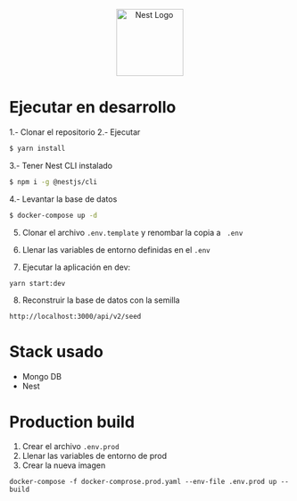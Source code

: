 <p align="center">
  <a href="http://nestjs.com/" target="blank"><img src="https://nestjs.com/img/logo-small.svg" width="120" alt="Nest Logo" /></a>
</p>

# Ejecutar en desarrollo

1.- Clonar el repositorio
2.- Ejecutar

```bash
$ yarn install
```

3.- Tener Nest CLI instalado

```bash
$ npm i -g @nestjs/cli
```

4.- Levantar la base de datos

```bash
$ docker-compose up -d
```

5. Clonar el archivo ```.env.template``` y renombar la copia a ```
.env```

6. Llenar las variables de entorno definidas en el ```.env```

7. Ejecutar la aplicación en dev:
```
yarn start:dev
```

8. Reconstruir la base de datos con la semilla
```
http://localhost:3000/api/v2/seed
```

# Stack usado

- Mongo DB
- Nest

# Production build
1. Crear el archivo ```.env.prod ```
2. Llenar las variables de entorno de prod
3. Crear la nueva imagen

```
docker-compose -f docker-comprose.prod.yaml --env-file .env.prod up --build

```


